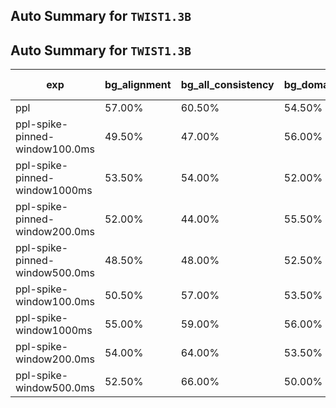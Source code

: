 ## Auto Summary for `TWIST1.3B`

## Auto Summary for `TWIST1.3B`

<!-- AUTO-GEN: MODEL TABLES -->
| exp | bg_alignment | bg_all_consistency | bg_domain_consistency | gender_consistency | rir_consistency | sentiment_alignment | sentiment_consistency | speaker_consistency | Avg Consistency | Avg Alignment | Avg All |
| --- | --- | --- | --- | --- | --- | --- | --- | --- | --- | --- | --- |
| ppl | 57.00% | 60.50% | 54.50% | 69.50% | 59.50% | 52.50% | 61.00% | 69.00% | 62.33% | 54.75% | 60.44% |
| ppl-spike-pinned-window100.0ms | 49.50% | 47.00% | 56.00% | 54.50% | 54.50% | 44.50% | 49.50% | 51.50% | 52.17% | 47.00% | 50.88% |
| ppl-spike-pinned-window1000ms | 53.50% | 54.00% | 52.00% | 67.00% | 58.50% | 50.00% | 53.00% | 65.00% | 58.25% | 51.75% | 56.62% |
| ppl-spike-pinned-window200.0ms | 52.00% | 44.00% | 55.50% | 59.00% | 56.00% | 51.00% | 54.50% | 56.50% | 54.25% | 51.50% | 53.56% |
| ppl-spike-pinned-window500.0ms | 48.50% | 48.00% | 52.50% | 67.00% | 53.00% | 50.50% | 51.00% | 61.50% | 55.50% | 49.50% | 54.00% |
| ppl-spike-window100.0ms | 50.50% | 57.00% | 53.50% | 52.50% | 69.00% | 51.50% | 50.00% | 48.00% | 55.00% | 51.00% | 54.00% |
| ppl-spike-window1000ms | 55.00% | 59.00% | 56.00% | 64.50% | 74.50% | 56.50% | 56.50% | 64.50% | 62.50% | 55.75% | 60.81% |
| ppl-spike-window200.0ms | 54.00% | 64.00% | 53.50% | 58.50% | 70.00% | 54.50% | 49.50% | 55.50% | 58.50% | 54.25% | 57.44% |
| ppl-spike-window500.0ms | 52.50% | 66.00% | 50.00% | 64.50% | 65.50% | 53.00% | 52.00% | 59.50% | 59.58% | 52.75% | 57.88% |
<!-- AUTO-GEN: MODEL TABLES -->
